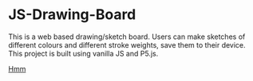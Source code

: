 # JS-Drawing-Board
This is a web based drawing/sketch board. Users can make sketches of different colours
and different stroke weights, save them to their device. This project is built 
using vanilla JS and P5.js.

<a href="https://js-drawing-board.netlify.app/">Hmm</a>
